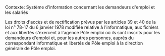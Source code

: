 Contexte: Système d'information concernant les demandeurs d'emploi et les salariés

Les droits d'accès et de rectification prévus par les articles 39 et 40 de la loi n° 78-17 du 6 janvier 1978 modifiée relative à l'informatique, aux fichiers et aux libertés s'exercent à l'agence Pôle emploi où ils sont inscrits pour les demandeurs d'emploi et, pour les autres personnes, auprès du correspondant informatique et libertés de Pôle emploi à la direction générale de Pôle emploi.